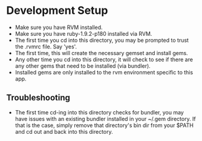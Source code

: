 Development Setup
=================

  * Make sure you have RVM installed.
  * Make sure you have ruby-1.9.2-p180 installed via RVM.
  * The first time you cd into this directory, you may be prompted to trust
    the .rvmrc file. Say 'yes'.
  * The first time, this will create the necessary gemset and install gems.
  * Any other time you cd into this directory, it will check to see if there
    are any other gems that need to be installed (via bundler).
  * Installed gems are only installed to the rvm environment specific to this
    app.

Troubleshooting
---------------

  * The first time cd-ing into this directory checks for bundler, you may have
    issues with an existing bundler installed in your ~/.gem directory. If that
    is the case, simply remove that directory's bin dir from your $PATH and
    cd out and back into this directory.

